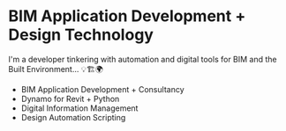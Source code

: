 # BIM Application Development + Design Technology

I'm a developer tinkering with automation and digital tools for BIM and the Built Environment... :bulb::building_construction::earth_africa:

- BIM Application Development + Consultancy
- Dynamo for Revit + Python
- Digital Information Management
- Design Automation Scripting

<!--- :sunglasses: Currently open to hire... --->
